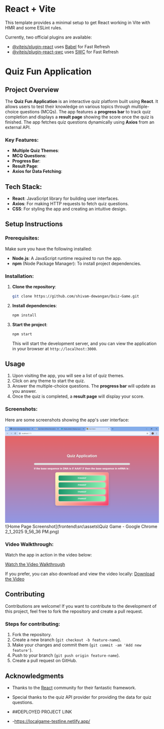 # React + Vite

This template provides a minimal setup to get React working in Vite with HMR and some ESLint rules.

Currently, two official plugins are available:

- [@vitejs/plugin-react](https://github.com/vitejs/vite-plugin-react/blob/main/packages/plugin-react/README.md) uses [Babel](https://babeljs.io/) for Fast Refresh
- [@vitejs/plugin-react-swc](https://github.com/vitejs/vite-plugin-react-swc) uses [SWC](https://swc.rs/) for Fast Refresh

# Quiz Fun Application

## Project Overview

The **Quiz Fun Application** is an interactive quiz platform built using **React**. It allows users to test their knowledge on various topics through multiple-choice questions (MCQs). The app features a **progress bar** to track quiz completion and displays a **result page** showing the score once the quiz is finished. The app fetches quiz questions dynamically using **Axios** from an external API.

### Key Features:

- **Multiple Quiz Themes**:
- **MCQ Questions**:
- **Progress Bar**:
- **Result Page**:
- **Axios for Data Fetching**:

## Tech Stack:

- **React**: JavaScript library for building user interfaces.
- **Axios**: For making HTTP requests to fetch quiz questions.
- **CSS**: For styling the app and creating an intuitive design.

## Setup Instructions

### Prerequisites:

Make sure you have the following installed:

- **Node.js**: A JavaScript runtime required to run the app.
- **npm** (Node Package Manager): To install project dependencies.

### Installation:

1. **Clone the repository**:

   ```bash
   git clone https://github.com/shivam-dewangan/Quiz-Game.git
   ```

2. **Install dependencies**:

   ```bash
   npm install
   ```

3. **Start the project**:

   ```bash
   npm start
   ```

   This will start the development server, and you can view the application in your browser at `http://localhost:3000`.

## Usage

1. Upon visiting the app, you will see a list of quiz themes.
2. Click on any theme to start the quiz.
3. Answer the multiple-choice questions. The **progress bar** will update as you answer.
4. Once the quiz is completed, a **result page** will display your score.

### Screenshots:

Here are some screenshots showing the app's user interface:

![Home Page Screenshot](./src/assets/Quiz%20Game%20-%20Google%20Chrome%202_1_2025%209_56_15%20PM.png)
![Home Page Screenshot](frontend\src\assets\Quiz Game - Google Chrome 2_1_2025 9_56_36 PM.png)

### Video Walkthrough:

Watch the app in action in the video below:

[Watch the Video Walkthrough](./src/assets/Quiz%20Game%20-%20Google%20Chrome%202_1_2025%209_56_15%20PM.mp4)

If you prefer, you can also download and view the video locally:
[Download the Video](./src/assets/Quiz%20Game%20-%20Google%20Chrome%202_1_2025%209_56_15%20PM.mp4)

## Contributing

Contributions are welcome! If you want to contribute to the development of this project, feel free to fork the repository and create a pull request.

### Steps for contributing:

1. Fork the repository.
2. Create a new branch (`git checkout -b feature-name`).
3. Make your changes and commit them (`git commit -am 'Add new feature'`).
4. Push to your branch (`git push origin feature-name`).
5. Create a pull request on GitHub.

## Acknowledgments

- Thanks to the [React](https://reactjs.org/) community for their fantastic framework.
- Special thanks to the quiz API provider for providing the data for quiz questions.

- ##DEPLOYED PROJECT LINK
- -https://localgame-testline.netlify.app/
